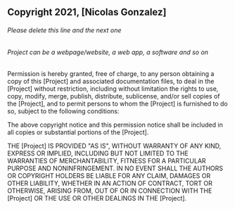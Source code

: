 ## Copyright 2021, [Nicolas Gonzalez]

###### Please delete this line and the next one

###### Project can be a webpage/website, a web app, a software and so on

Permission is hereby granted, free of charge, to any person obtaining a copy of this [Project] and associated documentation files, to deal in the [Project] without restriction, including without limitation the rights to use, copy, modify, merge, publish, distribute, sublicense, and/or sell copies of the [Project], and to permit persons to whom the [Project] is furnished to do so, subject to the following conditions:

The above copyright notice and this permission notice shall be included in all copies or substantial portions of the [Project].

THE [Project] IS PROVIDED "AS IS", WITHOUT WARRANTY OF ANY KIND, EXPRESS OR IMPLIED, INCLUDING BUT NOT LIMITED TO THE WARRANTIES OF MERCHANTABILITY, FITNESS FOR A PARTICULAR PURPOSE AND NONINFRINGEMENT. IN NO EVENT SHALL THE AUTHORS OR COPYRIGHT HOLDERS BE LIABLE FOR ANY CLAIM, DAMAGES OR OTHER LIABILITY, WHETHER IN AN ACTION OF CONTRACT, TORT OR OTHERWISE, ARISING FROM, OUT OF OR IN CONNECTION WITH THE [Project] OR THE USE OR OTHER DEALINGS IN THE [Project].
